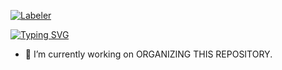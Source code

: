 [![Labeler](https://github.com/HydraIndustriesOfficial/HydraIndustriesOfficial/actions/workflows/labeler.yml/badge.svg)](https://github.com/HydraIndustriesOfficial/HydraIndustriesOfficial/actions/workflows/labeler.yml) 

[![Typing SVG](https://readme-typing-svg.demolab.com/?lines=Welcome!+Make+yourself+comfy! )](https://git.io/typing-svg)

- 🔭 I’m currently working on ORGANIZING THIS REPOSITORY.
